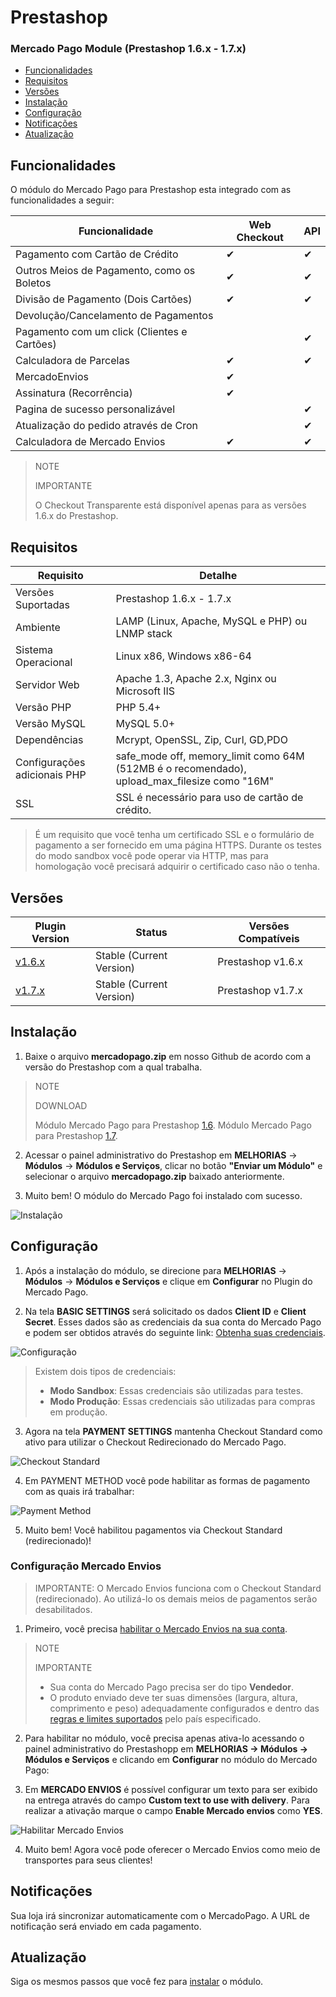 # Prestashop


### Mercado Pago Module (Prestashop 1.6.x - 1.7.x)

* [Funcionalidades](#bookmark_Funcionalidades)
* [Requisitos](#bookmark_Requisitos)
* [Versões](#bookmark_Versões)
* [Instalação](#bookmark_Instalação)
* [Configuração](#bookmark_Configuração)
* [Notificações](#bookmark_Notificações)
* [Atualização](#bookmark_Atualização)


## Funcionalidades

O módulo do Mercado Pago para Prestashop esta integrado com as funcionalidades a seguir:

| Funcionalidade                               	| Web Checkout    	| API                   |
|-----------------------------------------------|-------------------|-----------------------|
| Pagamento com Cartão de Crédito             	| ✔               	| ✔                     |
| Outros Meios de Pagamento, como os Boletos    | ✔               	| ✔                     |
| Divisão de Pagamento (Dois Cartões)           | ✔               	| ✔                     |
| Devolução/Cancelamento de Pagamentos          |                 	|                       |
| Pagamento com um click (Clientes e Cartões) 	|                 	| ✔                     |
| Calculadora de Parcelas                     	| ✔               	| ✔                     |
| MercadoEnvios                               	| ✔               	|                       |
| Assinatura (Recorrência)                    	| ✔               	|                       |
| Pagina de sucesso personalizável            	|                 	| ✔                     |
| Atualização do pedido através de Cron       	|                 	| ✔                     |
| Calculadora de Mercado Envios               	| ✔               	| ✔                     |


> NOTE
>
> IMPORTANTE
>
> O Checkout Transparente está disponível apenas para as versões 1.6.x do Prestashop.


## Requisitos

| Requisito                    | Detalhe                                                                                      |
|------------------------------|----------------------------------------------------------------------------------------------|
| Versões Suportadas           | Prestashop 1.6.x - 1.7.x                                                                     |
| Ambiente                     | LAMP (Linux, Apache, MySQL e PHP) ou LNMP stack                                              |
| Sistema Operacional          | Linux x86, Windows x86-64                                                                    |
| Servidor Web                 | Apache 1.3, Apache 2.x, Nginx ou Microsoft IIS                                               |
| Versão PHP                   | PHP 5.4+                                                                                     |
| Versão MySQL                 | MySQL 5.0+                                                                                   |
| Dependências                 | Mcrypt, OpenSSL, Zip, Curl, GD,PDO                                                           |
| Configurações adicionais PHP | safe_mode off, memory_limit como 64M (512MB é o recomendado), upload_max_filesize como "16M" |
| SSL                          | SSL é necessário para uso de cartão de crédito.                                              |

>É um requisito que você tenha um certificado SSL e o formulário de pagamento a ser fornecido em uma página HTTPS. Durante os testes do modo sandbox você pode operar via HTTP, mas para homologação você precisará adquirir o certificado caso não o tenha.


## Versões

| Plugin Version                                              | Status                   | Versões Compatíveis |
|-------------------------------------------------------------|--------------------------|---------------------|
| [v1.6.x](https://github.com/mercadopago/cart-prestashop-6/) | Stable (Current Version) | Prestashop v1.6.x   |
| [v1.7.x](https://github.com/mercadopago/cart-prestashop-7/) | Stable (Current Version) | Prestashop v1.7.x   |

  
## Instalação

1. Baixe o arquivo **mercadopago.zip** em nosso Github de acordo com a versão do Prestashop com a qual trabalha.

> NOTE
>
> DOWNLOAD
>
> Módulo Mercado Pago para Prestashop [1.6](https://github.com/mercadopago/cart-prestashop-6/blob/master/mercadopago.zip).
> Módulo Mercado Pago para Prestashop [1.7](https://github.com/mercadopago/cart-prestashop-7/blob/master/mercadopago.zip).

2. Acessar o painel administrativo do Prestashop em **MELHORIAS** -> **Módulos** -> **Módulos e Serviços**, clicar no botão **"Enviar um Módulo"** e selecionar o arquivo **mercadopago.zip** baixado anteriormente.

3. Muito bem! O módulo do Mercado Pago foi instalado com sucesso.

![Instalação](/images/prestashop_select_mp_file.gif)


## Configuração

1. Após a instalação do módulo, se direcione para **MELHORIAS** -> **Módulos** -> **Módulos e Serviços** e clique em **Configurar** no Plugin do Mercado Pago.

2. Na tela **BASIC SETTINGS** será solicitado os dados **Client ID** e **Client Secret**. Esses dados são as credenciais da sua conta do Mercado Pago e podem ser obtidos através do seguinte link: [Obtenha suas credenciais](https://www.mercadopago.com/mlb/account/credentials?type=basic).

![Configuração](/images/prestashop_credentials_configuration.gif)

> Existem dois tipos de credenciais:
> * **Modo Sandbox**: Essas credenciais são utilizadas para testes.
> * **Modo Produção**: Essas credenciais são utilizadas para compras em produção.

3. Agora na tela **PAYMENT SETTINGS** mantenha Checkout Standard como ativo para utilizar o Checkout Redirecionado do Mercado Pago.

![Checkout Standard](/images/prestashop_checkout_standard.png)

4. Em PAYMENT METHOD você pode habilitar as formas de pagamento com as quais irá trabalhar:

![Payment Method](/images/prestashop_payment_method.png)

5. Muito bem! Você habilitou pagamentos via Checkout Standard (redirecionado)!

### Configuração Mercado Envios

> IMPORTANTE: O Mercado Envios funciona com o Checkout Standard (redirecionado). Ao utilizá-lo os demais meios de pagamentos serão desabilitados.

1. Primeiro, você precisa [habilitar o Mercado Envios na sua conta](http://shipping.mercadopago.com.ar/optin/doOptin). 

> NOTE
>
> IMPORTANTE
>
> * Sua conta do Mercado Pago precisa ser do tipo **Vendedor**.
> * O produto enviado deve ter suas dimensões (largura, altura, comprimento e peso) adequadamente configurados e dentro das [regras e limites suportados](https://www.correios.com.br/a-a-z/limites-de-dimensoes-e-peso) pelo país especificado.

2. Para habilitar no módulo, você precisa apenas ativa-lo acessando o painel administrativo do Prestashopp em **MELHORIAS -> Módulos -> Módulos e Serviços** e clicando em **Configurar** no módulo do Mercado Pago:

3. Em **MERCADO ENVIOS** é possível configurar um texto para ser exibido na entrega através do campo **Custom text to use with delivery**. Para realizar a ativação marque o campo **Enable Mercado envios** como **YES**.

![Habilitar Mercado Envios](/images/prestashop_mercado_envios.png)

4. Muito bem! Agora você pode oferecer o Mercado Envios como meio de transportes para seus clientes!


## Notificações

Sua loja irá sincronizar automaticamente com o MercadoPago. A URL de notificação será enviado em cada pagamento.


## Atualização

Siga os mesmos passos que você fez para [instalar](#instalação) o módulo.
